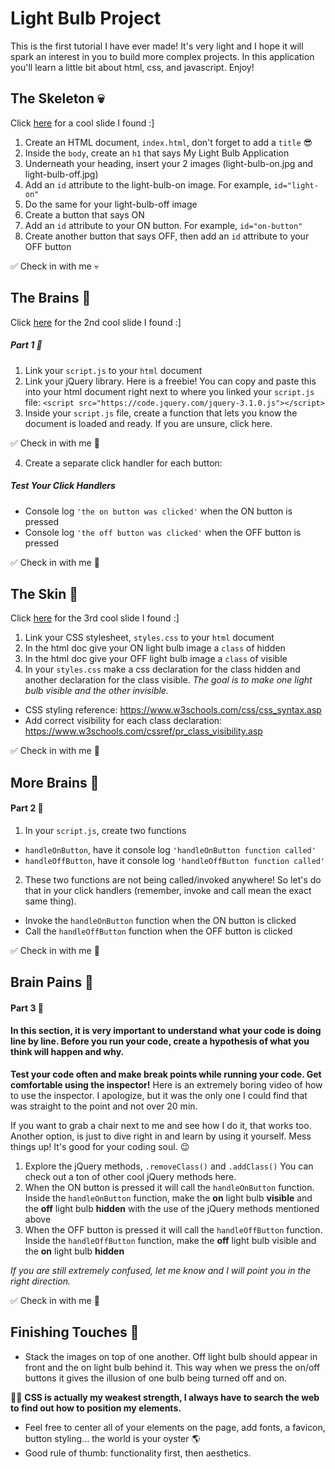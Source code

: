 # Light Bulb Project
This is the first tutorial I have ever made! It's very light and I hope it will spark an interest in you to build more complex projects. In this application you'll learn a little bit about html, css, and javascript. Enjoy!

## The Skeleton 💀 
Click [here](https://cdn-images-1.medium.com/max/1600/1*nm0JcvKyANiyLONtE0K9Rg.png) for a cool slide I found :]


1. Create an HTML document, `index.html`, don't forget to add a `title` 😎
2. Inside the `body`, create an `h1` that says My Light Bulb Application 
3. Underneath your heading, insert your 2 images (light-bulb-on.jpg and light-bulb-off.jpg)
4. Add an `id` attribute to the light-bulb-on image. For example, `id="light-on"`
5. Do the same for your light-bulb-off image
6. Create a button that says ON
7. Add an `id` attribute to your ON button. For example, `id="on-button"`
8. Create another button that says OFF, then add an `id` attribute to your OFF button


✅ Check in with me 💀

## The Brains 🧠
Click [here](https://cdn-images-1.medium.com/max/1600/1*yXJWX1VfK1e3-lm43NJHhA.png) for the 2nd cool slide I found :]


##### Part 1 🚩
1. Link your `script.js` to your `html` document
2. Link your jQuery library. Here is a freebie! You can copy and paste this into your html document right next to where you linked your `script.js` file: `<script src="https://code.jquery.com/jquery-3.1.0.js"></script>`
3. Inside your `script.js` file, create a function that lets you know the document is loaded and ready. If you are unsure, click here. 

✅ Check in with me 🧠

4. Create a separate click handler for each button:
##### Test Your Click Handlers
* Console log `'the on button was clicked'` when the ON button is pressed
* Console log `'the off button was clicked'` when the OFF button is pressed


✅ Check in with me 🧠

## The Skin 🧟
Click [here](https://cdn-images-1.medium.com/max/1600/1*_7xje-aNFRomqrScCrXpjw.png) for the 3rd cool slide I found :]


1. Link your CSS stylesheet, `styles.css` to your `html` document
2. In the html doc give your ON light bulb image a `class` of hidden
3. In the html doc give your OFF light bulb image a `class` of visible
4. In your `styles.css` make a css declaration for the class hidden and another declaration for the class visible. *The goal is to make one light bulb visible and the other invisible.*
* CSS styling reference: https://www.w3schools.com/css/css_syntax.asp
* Add correct visibility for each class declaration: https://www.w3schools.com/cssref/pr_class_visibility.asp


✅ Check in with me 🧟

## More Brains 🧠
#### Part 2 🚩
1. In your `script.js`, create two functions
* `handleOnButton`, have it console log `'handleOnButton function called'`
* `handleOffButton`, have it console log `'handleOffButton function called'`
2. These two functions are not being called/invoked anywhere! So let's do that in your click handlers (remember, invoke and call mean the exact same thing).
* Invoke the `handleOnButton` function when the ON button is clicked
* Call the `handleOffButton` function when the OFF button is clicked


✅ Check in with me 🧠

## Brain Pains 🤯
#### Part 3 🚩
#### In this section, it is very important to understand what your code is doing line by line. Before you run your code, create a hypothesis of what you think will happen and why. 


**Test your code often and make break points while running your code. Get comfortable using the inspector!** Here is an extremely boring video of how to use the inspector. I apologize, but it was the only one I could find that was straight to the point and not over 20 min. 


If you want to grab a chair next to me and see how I do it, that works too. Another option, is just to dive right in and learn by using it yourself. Mess things up! It's good for your coding soul. 😉


1. Explore the jQuery methods, `.removeClass()` and `.addClass()`
You can check out a ton of other cool jQuery methods here. 
2. When the ON button is pressed it will call the `handleOnButton` function. Inside the `handleOnButton` function, make the **on** light bulb **visible** and the **off** light bulb **hidden** with the use of the jQuery methods mentioned above
3. When the OFF button is pressed it will call the `handleOffButton` function. Inside the `handleOffButton` function, make the **off** light bulb visible and the **on** light bulb **hidden**

*If you are still extremely confused, let me know and I will point you in the right direction.*


✅ Check in with me 🤯

## Finishing Touches 🎨
* Stack the images on top of one another. Off light bulb should appear in front and the on light bulb behind it. This way when we press the on/off buttons it gives the illusion of one bulb being turned off and on. 

💁🏻‍ **CSS is actually my weakest strength, I always have to search the web to find out how to position my elements.**
* Feel free to center all of your elements on the page, add fonts, a favicon, button styling... the world is your oyster 🌎
* Good rule of thumb: functionality first, then aesthetics. 
